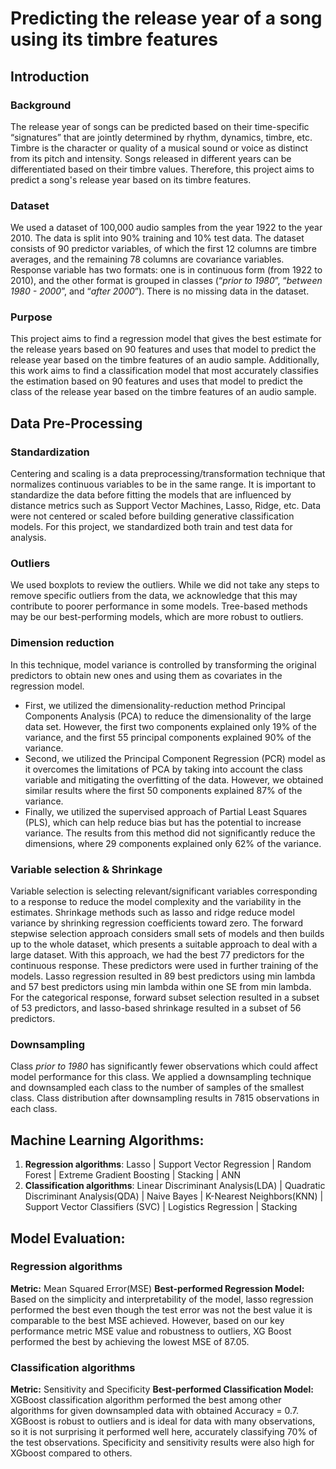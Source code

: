 # Predicting the release year of a song using its timbre features

## Introduction

### Background

The release year of songs can be predicted based on their time-specific “signatures” that are jointly determined by rhythm, dynamics, timbre, etc. Timbre is the character or quality of a musical sound or voice as distinct from its pitch and intensity. Songs released in different years can be differentiated based on their timbre values. Therefore, this project aims to predict a song's release year based on its timbre features.

### Dataset

We used a dataset of 100,000 audio samples from the year 1922 to the year 2010. The data is split into 90% training and 10% test data. The dataset consists of 90 predictor variables, of which the first 12 columns are timbre averages, and the remaining 78 columns are covariance variables. Response variable has two formats: one is in continuous form (from 1922 to 2010), and the other format is grouped in classes (“_prior to 1980_”, “_between 1980 - 2000_”, and “_after 2000_”). There is no missing data in the dataset.

### Purpose

This project aims to find a regression model that gives the best estimate for the release years based on 90 features and uses that model to predict the release year based on the timbre features of an audio sample. Additionally, this work aims to find a classification model that most accurately classifies the estimation based on 90 features and uses that model to predict the class of the release year based on the timbre features of an audio sample.

## Data Pre-Processing

### Standardization 

Centering and scaling is a data preprocessing/transformation technique that normalizes continuous variables to be in the same range. It is important to standardize the data before fitting the models that are influenced by distance metrics such as Support Vector Machines, Lasso, Ridge, etc. Data were not centered or scaled before building generative classification models. For this project, we standardized both train and test data for analysis.

### Outliers

We used boxplots to review the outliers. While we did not take any steps to remove specific outliers from the data, we acknowledge that this may contribute to poorer performance in some models. Tree-based methods may be our best-performing models, which are more robust to outliers.

### Dimension reduction
In this technique, model variance is controlled by transforming the original predictors to obtain new ones and using them as covariates in the regression model. 
 - First, we utilized the dimensionality-reduction method Principal Components Analysis (PCA) to reduce the dimensionality of the large data set. However, the first two components explained only 19% of the variance, and the first 55 principal components explained 90% of the variance.
 - Second, we utilized the Principal Component Regression (PCR) model as it overcomes the limitations of PCA by taking into account the class variable and mitigating the overfitting of the data. However, we obtained similar results where the first 50 components explained 87% of the variance.
 - Finally, we utilized the supervised approach of Partial Least Squares (PLS), which can help reduce bias but has the potential to increase variance. The results from this method did not significantly reduce the dimensions, where 29 components explained only 62% of the variance.

### Variable selection & Shrinkage
Variable selection is selecting relevant/significant variables corresponding to a response to reduce the model complexity and the variability in the estimates. Shrinkage methods such as lasso and ridge reduce model variance by shrinking regression coefficients toward zero. The forward stepwise selection approach considers small sets of models and then builds up to the whole dataset, which presents a suitable approach to deal with a large dataset. With this approach, we had the best 77 predictors for the continuous response. These predictors were used in further training of the models. Lasso regression resulted in 89 best predictors using min lambda and 57 best predictors using min lambda within one SE from min lambda. For the categorical response, forward subset selection resulted in a subset of 53 predictors, and lasso-based shrinkage resulted in a subset of 56 predictors.

### Downsampling
Class _prior to 1980_ has significantly fewer observations which could affect model performance for this class. We applied a downsampling technique and downsampled each class to the number of samples of the smallest class. Class distribution after downsampling results in 7815 observations in each class.

## Machine Learning Algorithms:

1) **Regression algorithms**: Lasso | Support Vector Regression | Random Forest | Extreme Gradient Boosting | Stacking | ANN
2) **Classification algorithms**: Linear Discriminant Analysis(LDA) | Quadratic Discriminant Analysis(QDA) | Naive Bayes | K-Nearest Neighbors(KNN) | Support Vector Classifiers (SVC) | Logistics Regression | Stacking

## Model Evaluation: 
### Regression algorithms
**Metric:** Mean Squared Error(MSE)
**Best-performed Regression Model:** Based on the simplicity and interpretability of the model, lasso regression performed the best even though the test error was not the best value it is comparable to the best MSE achieved. However, based on our key performance metric MSE value and robustness to outliers, XG Boost performed the best by achieving the lowest MSE of 87.05.

### Classification algorithms
**Metric:** Sensitivity and Specificity
**Best-performed Classification Model:** XGBoost classification algorithm performed the best among other algorithms for given downsampled data with obtained Accuracy = 0.7. XGBoost is robust to outliers and is ideal for data with many observations, so it is not surprising it performed well here, accurately classifying 70% of the test observations. Specificity and sensitivity results were also high for XGboost compared to others.




